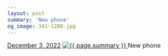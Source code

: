 ```yaml
---
layout: post
summary: 'New phone'
og_image: 341-1280.jpg
---
```


<p>
  <time>
    <a href="/341">December 3, 2022</a>
  </time>
  <a href="/341">
    <img src="{{ site.assets_url }}/341-640.jpg" srcset="{{ site.assets_url }}/341-320.jpg 320w, {{ site.assets_url }}/341-640.jpg 640w, {{ site.assets_url }}/341-960.jpg 960w, {{ site.assets_url }}/341-1280.jpg 1280w" sizes="(min-width: 700px) 50vw, calc(100vw - 2rem)" alt="{{ page.summary }}" />
  </a>
  <span>New phone</span>
</p>
